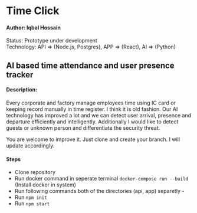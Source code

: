 # Time Click

#### Author: Iqbal Hossain

Status: Prototype under development<br/>
Technology: API => (Node.js, Postgres), APP => (React), AI => (Python)

## AI based time attendance and user presence tracker

#### Description:

Every corporate and factory manage employees time using IC card or keeping record manually in time register. I think it is old fashion. Our AI technology has improved a lot and we can detect user arrival, presence and departure efficiently and intelligently. Additionally I would like to detect guests or unknown person and differentiate the security threat.

You are welcome to improve it. Just clone and create your branch. I will update accordingly.

#### Steps

- Clone repository
- Run docker command in seperate terminal `docker-compose run --build` (Install docker in system)
- Run following commands both of the directories (api, app) separetly -
- Run `npm init`
- Run `npm start`
